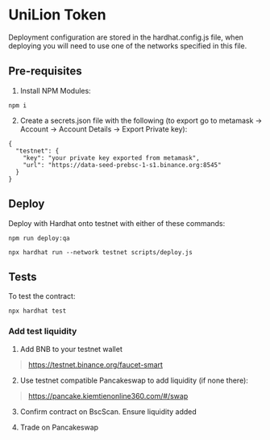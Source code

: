 # UniLion Token

Deployment configuration are stored in the hardhat.config.js file, when deploying you will need to use one of the networks specified in this file.


## Pre-requisites
1) Install NPM Modules:
```
npm i
```
2) Create a secrets.json file with the following (to export go to metamask -> Account -> Account Details -> Export Private key):
```
{
  "testnet": {
    "key": "your private key exported from metamask",
    "url": "https://data-seed-prebsc-1-s1.binance.org:8545"
  }
}
```

## Deploy
Deploy with Hardhat onto testnet with either of these commands:
```
npm run deploy:qa
```
```
npx hardhat run --network testnet scripts/deploy.js
```
## Tests
To test the contract:
```
npx hardhat test 
```

### Add test liquidity
1. Add BNB to your testnet wallet
> https://testnet.binance.org/faucet-smart

2. Use testnet compatible Pancakeswap to add liquidity (if none there):
> https://pancake.kiemtienonline360.com/#/swap

3. Confirm contract on BscScan. Ensure liquidity added

4. Trade on Pancakeswap

